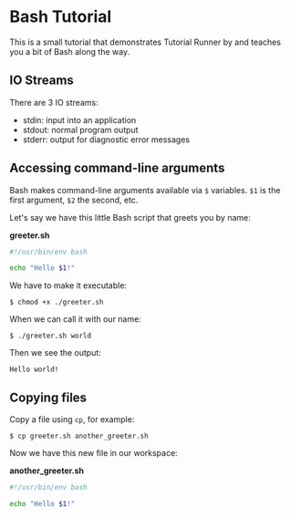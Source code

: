 # Bash Tutorial

This is a small tutorial that demonstrates Tutorial Runner by and teaches you
a bit of Bash along the way.


## IO Streams

There are 3 IO streams:
- stdin: input into an application
- stdout: normal program output
- stderr: output for diagnostic error messages

## Accessing command-line arguments

Bash makes command-line arguments available via `$` variables.
`$1` is the first argument, `$2` the second, etc.

Let's say we have this little Bash script that greets you by name:

<a class="tutorialRunner_createFile">

__greeter.sh__

```bash
#!/usr/bin/env bash

echo "Hello $1!"
```

</a>

We have to make it executable:

<a class="tutorialRunner_runConsoleCommand">

```
$ chmod +x ./greeter.sh
```

</a>

When we can call it with our name:

<a class="tutorialRunner_runConsoleCommand">

```
$ ./greeter.sh world
```

</a>

Then we see the output:

```
Hello world!
```


## Copying files

Copy a file using `cp`, for example:

<a class="tutorialRunner_runConsoleCommand">

```
$ cp greeter.sh another_greeter.sh
```

</a>

Now we have this new file in our workspace:


<a class="tutorialRunner_verifyFileContent">

__another_greeter.sh__

```bash
#!/usr/bin/env bash

echo "Hello $1!"
```

</a>
